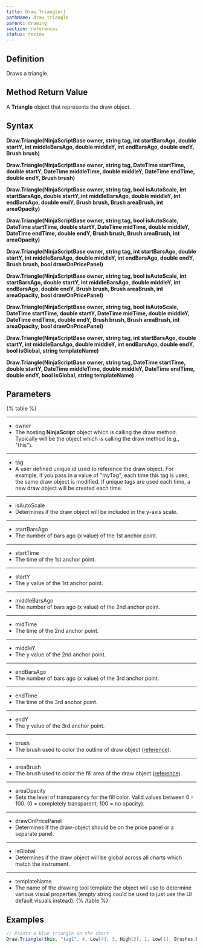 ```yaml
---
title: Draw.Triangle()
pathName: draw_triangle
parent: drawing
section: references
status: review
---
```


## Definition

Draws a triangle.

## Method Return Value

A **Triangle** object that represents the draw object.

## Syntax

**Draw.Triangle(NinjaScriptBase owner, string tag, int startBarsAgo, double startY, int middleBarsAgo, double middleY, int endBarsAgo, double endY, Brush brush)**  

**Draw.Triangle(NinjaScriptBase owner, string tag, DateTime startTime, double startY, DateTime middleTime, double middleY, DateTime endTime, double endY, Brush brush)**  

**Draw.Triangle(NinjaScriptBase owner, string tag, bool isAutoScale, int startBarsAgo, double startY, int middleBarsAgo, double middleY, int endBarsAgo, double endY, Brush brush, Brush areaBrush, int areaOpacity)**  

**Draw.Triangle(NinjaScriptBase owner, string tag, bool isAutoScale, DateTime startTime, double startY, DateTime midTime, double middleY, DateTime endTime, double endY, Brush brush, Brush areaBrush, int areaOpacity)**  

**Draw.Triangle(NinjaScriptBase owner, string tag, int startBarsAgo, double startY, int middleBarsAgo, double middleY, int endBarsAgo, double endY, Brush brush, bool drawOnPricePanel)**  

**Draw.Triangle(NinjaScriptBase owner, string tag, bool isAutoScale, int startBarsAgo, double startY, int middleBarsAgo, double middleY, int endBarsAgo, double endY, Brush brush, Brush areaBrush, int areaOpacity, bool drawOnPricePanel)**  

**Draw.Triangle(NinjaScriptBase owner, string tag, bool isAutoScale, DateTime startTime, double startY, DateTime midTime, double middleY, DateTime endTime, double endY, Brush brush, Brush areaBrush, int areaOpacity, bool drawOnPricePanel)**  

**Draw.Triangle(NinjaScriptBase owner, string tag, int startBarsAgo, double startY, int middleBarsAgo, double middleY, int endBarsAgo, double endY, bool isGlobal, string templateName)**  

**Draw.Triangle(NinjaScriptBase owner, string tag, DateTime startTime, double startY, DateTime middleTime, double middleY, DateTime endTime, double endY, bool isGlobal, string templateName)**

## Parameters

{% table %}

---

* owner
* The hosting **NinjaScript** object which is calling the draw method. Typically will be the object which is calling the draw method (e.g., "this").

---

* tag
* A user defined unique id used to reference the draw object. For example, if you pass in a value of "myTag", each time this tag is used, the same draw object is modified. If unique tags are used each time, a new draw object will be created each time.

---

* isAutoScale
* Determines if the draw object will be included in the y-axis scale.

---

* startBarsAgo
* The number of bars ago (x value) of the 1st anchor point.

---

* startTime
* The time of the 1st anchor point.

---

* startY
* The y value of the 1st anchor point.

---

* middleBarsAgo
* The number of bars ago (x value) of the 2nd anchor point.

---

* midTime
* The time of the 2nd anchor point.

---

* middleY
* The y value of the 2nd anchor point.

---

* endBarsAgo
* The number of bars ago (x value) of the 3rd anchor point.

---

* endTime
* The time of the 3rd anchor point.

---

* endY
* The y value of the 3rd anchor point.

---

* brush
* The brush used to color the outline of draw object ([reference](brushes)).

---

* areaBrush
* The brush used to color the fill area of the draw object ([reference](brushes)).

---

* areaOpacity
* Sets the level of transparency for the fill color. Valid values between 0 - 100. (0 = completely transparent, 100 = no opacity).

---

* drawOnPricePanel
* Determines if the draw-object should be on the price panel or a separate panel.

---

* isGlobal
* Determines if the draw object will be global across all charts which match the instrument.

---

* templateName
* The name of the drawing tool template the object will use to determine various visual properties (empty string could be used to just use the UI default visuals instead).
{% /table %}

## Examples

```csharp
// Paints a blue triangle on the chart
Draw.Triangle(this, "tag1", 4, Low[4], 3, High[3], 1, Low[1], Brushes.Blue);
```
